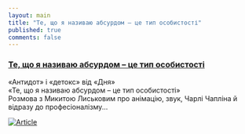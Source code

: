 ```yaml
---
layout: main
title: "Те, що я називаю абсурдом – це тип особистості"
published: true
comments: false
---
```


### [Те, що я називаю абсурдом – це тип особистості](https://m.day.kyiv.ua/uk/article/kultura/te-shcho-ya-nazyvayu-absurdom-ce-typ-osobystosti)

«Антидот» і «детокс» від «Дня»  
«Те, що я називаю абсурдом – це тип особистості»  
Розмова з Микитою Лиськовим про анімацію, звук, Чарлі Чапліна й відразу до професіоналізму...

<a href="https://m.day.kyiv.ua/uk/article/kultura/te-shcho-ya-nazyvayu-absurdom-ce-typ-osobystosti">![Article](https://i.lb.ua/096/28/5d1b3f07345da.jpeg)</a>
